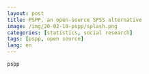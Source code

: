 ```yaml
---
layout: post
title: PSPP, an open-source SPSS alternative 
image: /img/20-02-10-pspp/splash.png
categories: [statistics, social research]
tags: [pspp, open source]
lang: en
---
```


`pspp` 